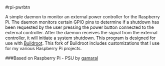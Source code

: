 #rpi-pwrbtn

A simple daemon to monitor an external power controller for the Raspberry Pi.
The daemon monitors certain GPIO pins to determine if a shutdown has been
requested by the user pressing the power button connected to the external
controller.  After the daemon receives the signal from the external
controller, it will initiate a system shutdown.  This program is designed for
use with [Buildroot](http://www.github.com/nismoryco/buildroot).  This fork of
Buildroot includes customizations that I use for my various Raspberry Pi
projects.

###Based on Raspberry Pi - PSU by [gamaral](http://www.github.com/gamaral)

